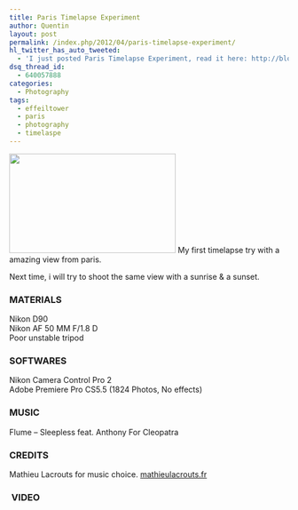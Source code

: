 ```yaml
---
title: Paris Timelapse Experiment
author: Quentin
layout: post
permalink: /index.php/2012/04/paris-timelapse-experiment/
hl_twitter_has_auto_tweeted:
  - 'I just posted Paris Timelapse Experiment, read it here: http://blog.quentinrousseau.fr/?p=469'
dsq_thread_id:
  - 640057888
categories:
  - Photography
tags:
  - effeiltower
  - paris
  - photography
  - timelaspe
---
```

<img class="alignright" title="Paris Timelapse" src="http://blog.quentinrousseau.fr/wp-content/uploads/2012/04/IMG_20120403_215453-300x179.jpg" alt="" width="300" height="179" /> My first timelapse try with a amazing view from paris.

Next time, i will try to shoot the same view with a sunrise & a sunset.

### MATERIALS

Nikon D90  
Nikon AF 50 MM F/1.8 D  
Poor unstable tripod

### SOFTWARES

Nikon Camera Control Pro 2  
Adobe Premiere Pro CS5.5 (1824 Photos, No effects)

### MUSIC

Flume &#8211; Sleepless feat. Anthony For Cleopatra

### CREDITS

Mathieu Lacrouts for music choice. [mathieulacrouts.fr][1]

###  VIDEO

<center>
</center>

 [1]: http://www.mathieulacrouts.fr
